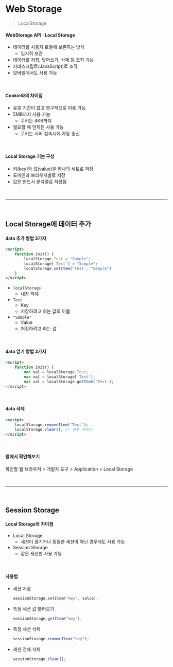# Web Storage

> LocalStorage

#### WebStorage API : Local Storage

* 데이터를 사용자 로컬에 보존하는 방식
  * 임시적 보관
* 데이터를 저장, 덮어쓰기, 삭제 등 조작 가능
* 자바스크립트(JavaScript)로 조작
* 모바일에서도 사용 가능

<br>

#### Cookie와의 차이점

* 유효 기간이 없고 영구적으로 이용 가능
* 5MB까지 사용 가능
  * 쿠키는 4KB까지
* 필요할 때 언제든 사용 가능
  * 쿠키는 서버 접속시에 자동 송신

<br>

#### Local Storage 기본 구성

* 키(key)와 값(value)을 하나의 세트로 저장
* 도메인과 브라우저별로 저장
* 값은 반드시 문자열로 저장됨

<br>

---

<br>

## Local Storage에 데이터 추가

#### data 추가 방법 3가지

```html
<script>
    function init() {
        localStorage.Test = "Sample";
        localStorage['Test'] = "Sample";
        localStorage.setItem('Test', "Sample")
    }
</script>
```

* `localStorage`
  * 내장 객체
* `Test` 
  * Key
  * 저장하려고 하는 값의 이름
* `"Sample"`
  * Value
  * 저장하려고 하는 값

<br>

#### data 얻기 방법 3가지

```html
<script>
    function init() {
        var val = localStorage.Test;
        var val = localStorage['Test'];
        var val = localStorage.getItem('Test');
</script>
```

<br>

#### data 삭제

```html
<script>
	localStorage.removeItem('Test');
    localStorage.clear(); // 전부 지우기
</script>
```

<br>

#### 웹에서 확인해보기

확인할 웹 브라우저 > 개발자 도구 > Application > Local Storage

<br>

---

<br>

## Session Storage

#### Local Storage와 차이점

* Local Storage
  * 세션이 끊기거나 동일한 세션이 아닌 경우에도 사용 가능
* Session Storage
  * 같은 세션만 사용 가능

<br>

#### 사용법

* 세션 저장

  ```javascript
  sessionStorage.setItem("key", value);
  ```

* 특정 세션 값 불러오기

  ```javascript
  sessionStorage.getItem("key");
  ```

* 특정 세션 삭제

  ```javascript
  sessionStorage.removeItem("key");
  ```

* 세션 전체 삭제

  ```javascript
  sessionStorage.clear();
  ```

  

